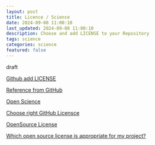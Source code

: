 ```yaml
---
layout: post
title: Licence / Science
date: 2024-09-08 11:00:10
last_updated: 2024-09-08 11:00:10
description: Choose and add LICENSE to your Repository
tags: science
categories: science
featured: false
---
```


draft

[Github add LICENSE]:https://docs.github.com/en/communities/setting-up-your-project-for-healthy-contributions/adding-a-license-to-a-repository "https://docs.github.com/en/communities/setting-up-your-project-for-healthy-contributions/adding-a-license-to-a-repository"
[Github add LICENSE]

[Reference from GitHub]:https://docs.github.com/de/repositories/archiving-a-github-repository/referencing-and-citing-content "https://docs.github.com/de/repositories/archiving-a-github-repository/referencing-and-citing-content"
[Reference from GitHub]

[Open Science]:https://about.zenodo.org/ "https://about.zenodo.org/"
[Open Science]

[Choose right GitHub Licensce]: https://docs.github.com/de/repositories/managing-your-repositorys-settings-and-features/customizing-your-repository/licensing-a-repository "https://docs.github.com/de/repositories/managing-your-repositorys-settings-and-features/customizing-your-repository/licensing-a-repository"
[Choose right GitHub Licensce]

[OpenSource License]: https://choosealicense.com/ "https://choosealicense.com/"
[OpenSource License]


[Which open source license is appropriate for my project?]: https://opensource.guide/legal/#which-open-source-license-is-appropriate-for-my-project "https://opensource.guide/legal/#which-open-source-license-is-appropriate-for-my-project"
[Which open source license is appropriate for my project?]

